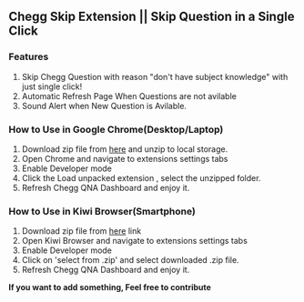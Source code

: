 ## Chegg Skip Extension || Skip Question in a Single Click 
### Features
1. Skip Chegg Question with reason "don't have subject knowledge" with just single click!
2. Automatic Refresh Page When Questions are not avilable
3. Sound Alert when New Question is Avilable.

### How to Use in Google Chrome(Desktop/Laptop)
1. Download zip file from [here](https://github.com/dalchandra/Chegg_Skip_Extension) and unzip to local storage.
2. Open Chrome and navigate to extensions settings tabs
3. Enable Developer mode
4. Click the Load unpacked extension , select the unzipped folder.
5. Refresh Chegg QNA Dashboard and enjoy it.

### How to Use in Kiwi Browser(Smartphone)
1. Download zip file from [here](https://github.com/dalchandra/Chegg_Skip_Extension) link
2. Open Kiwi Browser and navigate to extensions settings tabs
3. Enable Developer mode
4. Click on 'select from .zip' and select downloaded .zip file.
5. Refresh Chegg QNA Dashboard and enjoy it.

**If you want to add something, Feel free to contribute**
